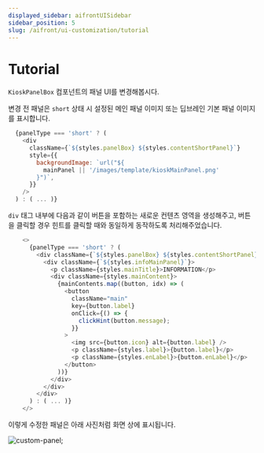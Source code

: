 ```yaml
---
displayed_sidebar: aifrontUISidebar
sidebar_position: 5
slug: /aifront/ui-customization/tutorial
---
```


# Tutorial


`KioskPanelBox` 컴포넌트의 패널 UI를 변경해봅시다.

변경 전 패널은 `short` 상태 시 설정된 메인 패널 이미지 또는 딥브레인 기본 패널 이미지를 표시합니다.

```javascript
  {panelType === 'short' ? (
    <div
      className={`${styles.panelBox} ${styles.contentShortPanel}`}
      style={{
        backgroundImage: `url("${
          mainPanel || '/images/template/kioskMainPanel.png'
        }")`,
      }}
    />
  ) : ( ... )}
```

`div` 태그 내부에 다음과 같이 버튼을 포함하는 새로운 컨텐츠 영역을 생성해주고, 버튼을 클릭할 경우 힌트를 클릭할 때와 동일하게 동작하도록 처리해주었습니다.

```javascript
    <>
      {panelType === 'short' ? (
        <div className={`${styles.panelBox} ${styles.contentShortPanel}`}>
          <div className={`${styles.infoMainPanel}`}>
            <p className={styles.mainTitle}>INFORMATION</p>
            <div className={styles.mainContent}>
              {mainContents.map((button, idx) => (
                <button
                  className="main"
                  key={button.label}
                  onClick={() => {
                    clickHint(button.message);
                  }}
                >
                  <img src={button.icon} alt={button.label} />
                  <p className={styles.label}>{button.label}</p>
                  <p className={styles.enLabel}>{button.enLabel}</p>
                </button>
              ))}
            </div>
          </div>
        </div>
      ) : ( ... )}
    </>
  ```

이렇게 수정한 패널은 아래 사진처럼 화면 상에 표시됩니다.

![custom-panel](/img/aifront/custom-panel.png);